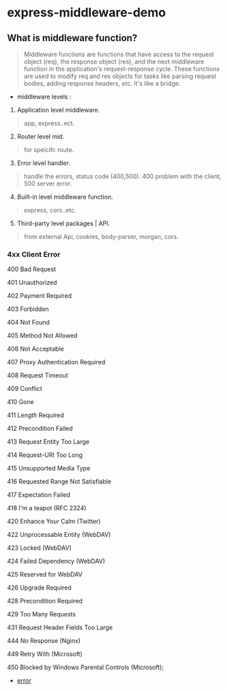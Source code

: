 # express-middleware-demo

## What is middleware function?

> Middleware functions are functions that have access to the request object (req), the response object (res), and the next middleware function in the application's request-response cycle. These functions are used to modify req and res objects for tasks like parsing request bodies, adding response headers, etc.
> It's like a bridge.

- middleware levels :

1. Application level middleware.

> app, express..ect.

2. Router level mid.

> for speicifc route.

3. Error level handler.

> handle the errors, status code (400,500).
> 400 problem with the client, 500 server error.

4. Built-in level middleware function.

> express, cors..etc.

5. Third-party level packages | API.

> from external Api, cookies, body-parser, morgan, cors.

### 4xx Client Error

400 Bad Request

401 Unauthorized

402 Payment Required

403 Forbidden

404 Not Found

405 Method Not Allowed

406 Not Acceptable

407 Proxy Authentication Required

408 Request Timeout

409 Conflict

410 Gone

411 Length Required

412 Precondition Failed

413 Request Entity Too Large

414 Request-URI Too Long

415 Unsupported Media Type

416 Requested Range Not Satisfiable

417 Expectation Failed

418 I'm a teapot (RFC 2324)

420 Enhance Your Calm (Twitter)

422 Unprocessable Entity (WebDAV)

423 Locked (WebDAV)

424 Failed Dependency (WebDAV)

425 Reserved for WebDAV

426 Upgrade Required

428 Precondition Required

429 Too Many Requests

431 Request Header Fields Too Large

444 No Response (Nginx)

449 Retry With (Microsoft)

450 Blocked by Windows Parental Controls (Microsoft);

- [error](https://www.restapitutorial.com/httpstatuscodes.html)
